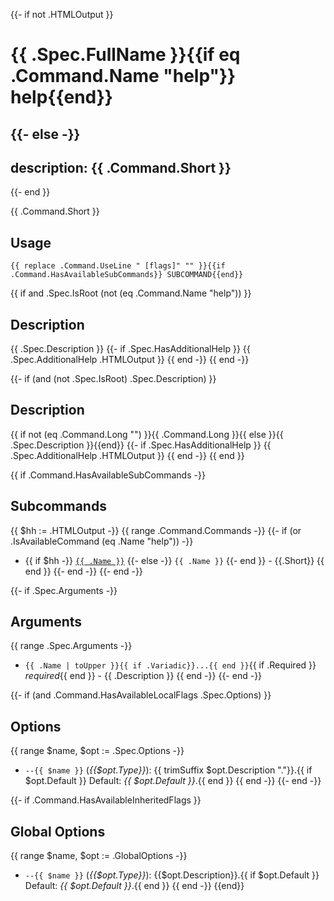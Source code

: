 {{- if not .HTMLOutput }}
# {{ .Spec.FullName }}{{if eq .Command.Name "help"}} help{{end}}
{{- else -}}
---
description: {{ .Command.Short }}
---
{{- end }}

{{ .Command.Short }}

## Usage

  `{{ replace .Command.UseLine " [flags]" "" }}{{if .Command.HasAvailableSubCommands}} SUBCOMMAND{{end}}`

{{ if and .Spec.IsRoot (not (eq .Command.Name "help")) }}
## Description

{{ .Spec.Description }}
{{- if .Spec.HasAdditionalHelp }}
{{ .Spec.AdditionalHelp .HTMLOutput }}
{{ end -}}
{{ end -}}

{{- if (and (not .Spec.IsRoot) .Spec.Description) }}
## Description

{{ if not (eq .Command.Long "") }}{{ .Command.Long }}{{ else }}{{ .Spec.Description }}{{end}}
{{- if .Spec.HasAdditionalHelp }}
{{ .Spec.AdditionalHelp .HTMLOutput }}
{{ end -}}
{{ end }}


{{ if .Command.HasAvailableSubCommands -}}
## Subcommands

{{ $hh := .HTMLOutput -}}
{{ range .Command.Commands -}}
{{- if (or .IsAvailableCommand (eq .Name "help")) -}}
- {{ if $hh -}}
[`{{ .Name }}`]({{.Name}}/)
{{- else -}}
`{{ .Name }}`
{{- end }} - {{.Short}}
{{ end }}
{{- end -}}
{{- end -}}

{{- if .Spec.Arguments -}}
## Arguments

{{ range .Spec.Arguments -}}

- `{{ .Name | toUpper }}{{ if .Variadic}}...{{ end }}`{{ if .Required }} _required_{{ end }} - {{ .Description }}
{{ end -}}
{{- end -}}


{{- if (and .Command.HasAvailableLocalFlags .Spec.Options) }}
## Options

{{ range $name, $opt := .Spec.Options -}}
- `--{{ $name }}` (_{{$opt.Type}}_): {{ trimSuffix $opt.Description "."}}.{{ if $opt.Default }} Default: _{{ $opt.Default }}_.{{ end }}
{{ end -}}
{{- end -}}

{{- if .Command.HasAvailableInheritedFlags }}
## Global Options

{{ range $name, $opt := .GlobalOptions -}}
- `--{{ $name }}` (_{{$opt.Type}}_): {{$opt.Description}}.{{ if $opt.Default }} Default: _{{ $opt.Default }}_.{{ end }}
{{ end -}}
{{end}}
